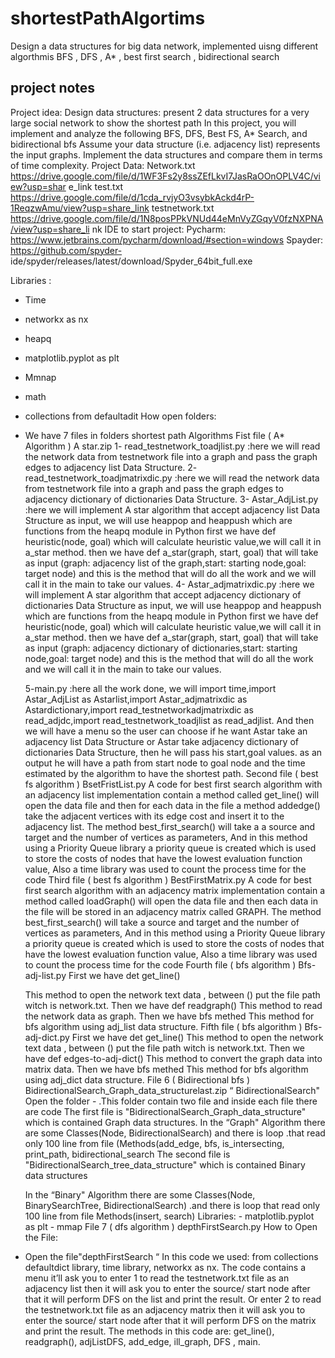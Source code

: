 # shortestPathAlgortims
Design a data structures for big data network, implemented uisng different algorthmis BFS , DFS , A* , best first search , bidirectional search 

## project notes

Project idea:
Design data structures: present 2 data structures for a very large social network to show the shortest path In this project, you will implement and analyze the
following
BFS, DFS, Best FS, A* Search, and bidirectional bfs Assume your data structure (i.e. adjacency list) represents the input graphs. Implement the data structures and compare them in terms of time complexity.
Project Data:
Network.txt
https://drive.google.com/file/d/1WF3Fs2y8ssZEfLkvI7JasRaOOnOPLV4C/view?usp=shar e_link
test.txt
https://drive.google.com/file/d/1cda_rvjyO3vsybkAckd4rP-1ReqzwAmu/view?usp=share_link
testnetwork.txt
https://drive.google.com/file/d/1N8posPPkVNUd44eMnVyZGqyV0fzNXPNA/view?usp=share_li nk
IDE to start project:
Pycharm:
https://www.jetbrains.com/pycharm/download/#section=windows
Spayder:
https://github.com/spyder- ide/spyder/releases/latest/download/Spyder_64bit_full.exe
         
   Libraries :
- Time
- networkx as nx
- heapq
- matplotlib.pyplot as plt
- Mmnap
- math
- collections from defaultadit
How open folders:
- We have 7 files in folders shortest path Algorithms
Fist file ( A* Algorithm )
A star.zip
1- read_testnetwork_toadjlist.py :here we will read the network data from testnetwork file into a graph and pass the graph edges to adjacency list Data Structure.
2- read_testnetwork_toadjmatrixdic.py :here we will read the network data from testnetwork file into a graph and pass the graph edges to adjacency dictionary of dictionaries Data Structure.
3- Astar_AdjList.py :here we will implement A star algorithm that accept adjacency list Data Structure as input, we will use heappop and heappush which are functions from the heapq module in Python
first we have def heuristic(node, goal) which will calculate heuristic value,we will call it in a_star method. then we have def a_star(graph, start, goal) that will take as input (graph: adjacency list of the graph,start: starting node,goal: target node)
and this is the method that will do all the work and we will call it in the main to take our values.
4- Astar_adjmatrixdic.py :here we will implement A star algorithm that accept adjacency dictionary of dictionaries Data Structure as input, we will use heappop and heappush which are functions from the heapq module in Python
first we have def heuristic(node, goal) which will calculate heuristic value,we will call it in a_star method. then we have def a_star(graph, start, goal) that will take as input (graph: adjacency dictionary of dictionaries,start: starting node,goal: target node)
and this is the method that will do all the work and we will call it in the main to take our values.
  
   5-main.py :here all the work done, we will import time,import Astar_AdjList as Astarlist,import Astar_adjmatrixdic as Astardictionary,import read_testnetworkadjmatrixdic as read_adjdc,import read_testnetwork_toadjlist as read_adjlist.
And then we will have a menu so the user can choose if he want Astar take an adjacency list Data Structure or Astar take adjacency dictionary of dictionaries Data Structure, then he will pass his start,goal values.
as an output he will have a path from start node to goal node and the time estimated by the algorithm to have the shortest path.
Second file ( best fs algorithm )
BsetFristList.py
A code for best first search algorithm with an adjacency list implementation contain a method called get_line() will open the data file and then for each data in the file a method addedge() take the adjacent vertices with its edge cost and insert it to the adjacency list. The method best_first_search() will take a a source and target and the number of vertices as parameters, And in this method using a Priority Queue library a priority queue is created which is used to store the costs of nodes that have the lowest evaluation function value, Also a time library was used to count the process time for the code
Third file ( best fs algorithm )
BestFirstMatrix.py
A code for best first search algorithm with an adjacency matrix implementation contain a method called loadGraph() will open the data file and then each data in the file will be stored in an adjacency matrix called GRAPH. The method best_first_search() will take a source and target and the number of vertices as parameters, And in this method using a Priority Queue library a priority queue is created which is used to store the costs of nodes that have the lowest evaluation function value, Also a time library was used to count the process time for the code
Fourth file ( bfs algorithm )
Bfs-adj-list.py
First we have det get_line()
    
   This method to open the network text data , between () put the file path witch is network.txt.
Then we have def readgraph()
This method to read the network data as graph.
Then we have bfs methed
This method for bfs algorithm using adj_list data structure.
Fifth file ( bfs algorithm )
Bfs-adj-dict.py
First we have det get_line()
This method to open the network text data , between () put the file path witch is network.txt.
Then we have def edges-to-adj-dict()
This method to convert the graph data into matrix data.
Then we have bfs methed
This method for bfs algorithm using adj_dict data structure.
File 6 ( Bidirectional bfs ) BidirectionalSearch_Graph_data_structurelast.zip “ BidirectionalSearch" Open the folder -
.This folder contain two file and inside each file there are code
The first file is "BidirectionalSearch_Graph_data_structure" which is contained Graph data
structures.
In the “Graph" Algorithm there are some Classes(Node, BidirectionalSearch) and there is loop
.that read only 100 line from file
(Methods(add_edge, bfs, is_intersecting, print_path, bidirectional_search
The second file is "BidirectionalSearch_tree_data_structure" which is contained Binary data structures
   
   In the “Binary" Algorithm there are some Classes(Node, BinarySearchTree, BidirectionalSearch) .and there is loop that read only 100 line from file
Methods(insert, search)
Libraries: - matplotlib.pyplot as plt - mmap
File 7 ( dfs algorithm )
depthFirstSearch.py
How to Open the File:
- Open the file"depthFirstSearch “
In this code we used: from collections defaultdict library, time library, networkx as nx.
The code contains a menu it’ll ask you to enter 1 to read the testnetwork.txt file as an adjacency list then it will ask you to enter the source/ start node after that it will perform DFS on the list and print the result.
Or enter 2 to read the testnetwork.txt file as an adjacency matrix then it will ask you to enter the source/ start node after that it will perform DFS on the matrix and print the result.
The methods in this code are: get_line(), readgraph(), adjListDFS, add_edge, ill_graph, DFS , main.
